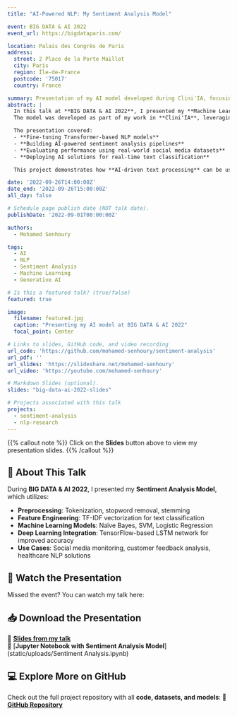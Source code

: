 ```yaml
---
title: "AI-Powered NLP: My Sentiment Analysis Model"

event: BIG DATA & AI 2022
event_url: https://bigdataparis.com/

location: Palais des Congrès de Paris
address:
  street: 2 Place de la Porte Maillot
  city: Paris
  region: Île-de-France
  postcode: '75017'
  country: France

summary: Presentation of my AI model developed during Clini'IA, focusing on sentiment analysis and NLP automation.
abstract: |
  In this talk at **BIG DATA & AI 2022**, I presented my **Machine Learning & Deep Learning-based Sentiment Analysis model**. 
  The model was developed as part of my work in **Clini'IA**, leveraging **Natural Language Processing (NLP) and AI-driven automation**.

  The presentation covered:
  - **Fine-tuning Transformer-based NLP models**
  - **Building AI-powered sentiment analysis pipelines**
  - **Evaluating performance using real-world social media datasets**
  - **Deploying AI solutions for real-time text classification**

  This project demonstrates how **AI-driven text processing** can be used in industries such as **healthcare, finance, and customer analytics**.

date: '2022-09-26T14:00:00Z'
date_end: '2022-09-26T15:00:00Z'
all_day: false

# Schedule page publish date (NOT talk date).
publishDate: '2022-09-01T00:00:00Z'

authors:
  - Mohamed Senhoury

tags:
  - AI
  - NLP
  - Sentiment Analysis
  - Machine Learning
  - Generative AI

# Is this a featured talk? (true/false)
featured: true

image:
  filename: featured.jpg
  caption: "Presenting my AI model at BIG DATA & AI 2022"
  focal_point: Center

# Links to slides, GitHub code, and video recording
url_code: 'https://github.com/mohamed-senhoury/sentiment-analysis'
url_pdf: ''
url_slides: 'https://slideshare.net/mohamed-senhoury'
url_video: 'https://youtube.com/mohamed-senhoury'

# Markdown Slides (optional).
slides: "big-data-ai-2022-slides"

# Projects associated with this talk
projects:
  - sentiment-analysis
  - nlp-research
---
```


{{% callout note %}}
Click on the **Slides** button above to view my presentation slides.
{{% /callout %}}

## 🔹 **About This Talk**
During **BIG DATA & AI 2022**, I presented my **Sentiment Analysis Model**, which utilizes:
- **Preprocessing**: Tokenization, stopword removal, stemming
- **Feature Engineering**: TF-IDF vectorization for text classification
- **Machine Learning Models**: Naïve Bayes, SVM, Logistic Regression
- **Deep Learning Integration**: TensorFlow-based LSTM network for improved accuracy
- **Use Cases**: Social media monitoring, customer feedback analysis, healthcare NLP solutions

## 🎥 **Watch the Presentation**
Missed the event? You can watch my talk here:  

## 📥 **Download the Presentation**
🔹 [**Slides from my talk**](https://fr.slideshare.net/secret/uykbwualD63EOt)  
🔹 [**Jupyter Notebook with Sentiment Analysis Model**](static/uploads/Sentiment Analysis.ipynb)  

## 💻 **Explore More on GitHub**
Check out the full project repository with all **code, datasets, and models**:
🔗 [**GitHub Repository**](https://github.com/mohamed-senhoury/sentiment-analysis)
